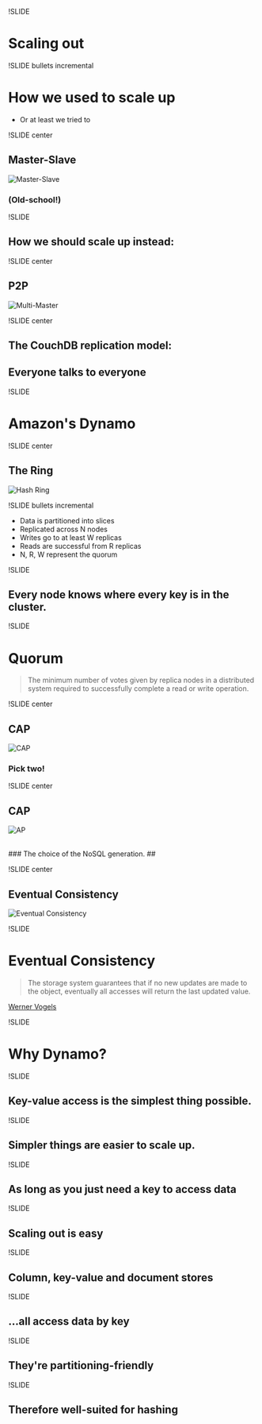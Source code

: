 !SLIDE

# Scaling out #

!SLIDE bullets incremental

# How we used to scale up #

* Or at least we tried to

!SLIDE center

## Master-Slave ##

![Master-Slave](master_slave.png)

### (Old-school!) ###

!SLIDE

## How we should scale up instead: ##

!SLIDE center

## P2P ##

![Multi-Master](multi_master.png)

!SLIDE center

## The CouchDB replication model: ##
## Everyone talks to everyone ##

!SLIDE

# Amazon's Dynamo #

!SLIDE center

## The Ring ##

![Hash Ring](hash_ring.png)

!SLIDE bullets incremental

* Data is partitioned into slices
* Replicated across N nodes
* Writes go to at least W replicas
* Reads are successful from R replicas
* N, R, W represent the quorum

!SLIDE

## Every node knows where every key is in the cluster. ##

!SLIDE

# Quorum #

> The minimum number of votes given by replica nodes in a distributed system required to successfully complete a read or write operation.

!SLIDE center

## CAP ##

![CAP](cap.png)

### Pick two! ###

!SLIDE center

## CAP ##

![AP](ap.png)

<br/>
### The choice of the NoSQL generation. ##

!SLIDE center
<br/>
## Eventual Consistency ##

![Eventual Consistency](eventual.jpg)

!SLIDE

# Eventual Consistency #

> The storage system guarantees that if no new updates are made to the object, eventually all accesses will return the last updated value.

<p class="caption"><a href="http://www.allthingsdistributed.com/2008/12/eventually_consistent.html">Werner Vogels</a></p>

!SLIDE

# Why Dynamo? #

!SLIDE

## Key-value access is the simplest thing possible. ##

!SLIDE

## Simpler things are easier to scale up. ##

!SLIDE

## As long as you just need a key to access data ##

!SLIDE

## Scaling out is easy ##

!SLIDE

## Column, key-value and document stores ##

!SLIDE

## ...all access data by key ##

!SLIDE

## They're partitioning-friendly ##

!SLIDE

## Therefore well-suited for hashing ##


